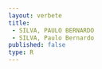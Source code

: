 ```yaml
---
layout: verbete
title:
 - SILVA, PAULO BERNARDO
 - SILVA, Paulo Bernardo
published: false
type: R
---
```


